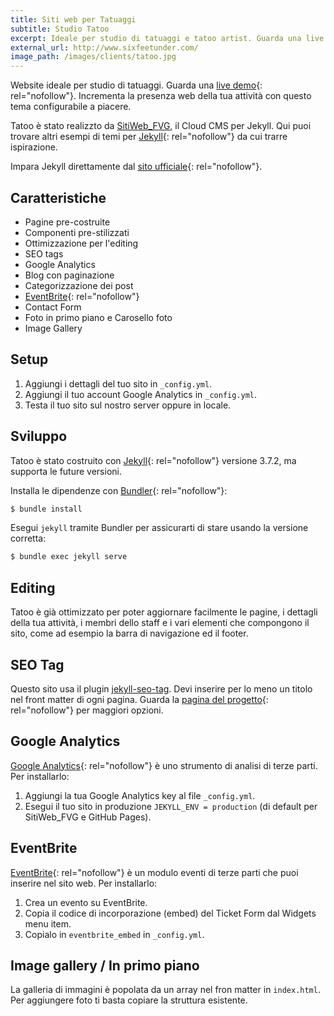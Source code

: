 ```yaml
---
title: Siti web per Tatuaggi
subtitle: Studio Tatoo
excerpt: Ideale per studio di tatuaggi e tatoo artist. Guarda una live demo. Incrementa la presenza web della tua attività con questo tema configurabile a piacere.
external_url: http://www.sixfeetunder.com/
image_path: /images/clients/tatoo.jpg
---
```

Website ideale per studio di tatuaggi. Guarda una [live demo](http://www.sixfeetunder.com/){: rel="nofollow"}.
Incrementa la presenza web della tua attività con questo tema configurabile a piacere.

Tatoo è stato realizzto da [SitiWeb_FVG](/), il Cloud CMS per Jekyll.
Qui puoi trovare altri esempi di temi per [Jekyll](https://jekyllrb.com/showcase/){: rel="nofollow"} da cui trarre ispirazione.

Impara Jekyll direttamente dal [sito ufficiale](https://jekyllrb.com/){: rel="nofollow"}.

## Caratteristiche

* Pagine pre-costruite
* Componenti pre-stilizzati
* Ottimizzazione per l'editing
* SEO tags
* Google Analytics
* Blog con paginazione
* Categorizzazione dei post
* [EventBrite](https://www.eventbrite.com/){: rel="nofollow"}
* Contact Form
* Foto in primo piano e Carosello foto
* Image Gallery

## Setup

1. Aggiungi i dettagli del tuo sito in `_config.yml`.
2. Aggiungi il tuo account Google Analytics in `_config.yml`.
3. Testa il tuo sito sul nostro server oppure in locale.

## Sviluppo

Tatoo è stato costruito con [Jekyll](http://jekyllrb.com/){: rel="nofollow"} versione 3.7.2, ma supporta le future versioni.

Installa le dipendenze con [Bundler](http://bundler.io/){: rel="nofollow"}:

~~~bash
$ bundle install
~~~

Esegui `jekyll` tramite Bundler per assicurarti di stare usando la versione corretta:

~~~bash
$ bundle exec jekyll serve
~~~

## Editing

Tatoo è già ottimizzato per poter aggiornare facilmente le pagine, i dettagli della tua attività, i membri dello staff e i vari elementi che compongono il sito, come ad esempio la barra di navigazione ed il footer.

## SEO Tag

Questo sito usa il plugin [jekyll-seo-tag](https://github.com/jekyll/jekyll-seo-tag). Devi inserire per lo meno un titolo nel front matter di ogni pagina. Guarda la [pagina del progetto](https://github.com/jekyll/jekyll-seo-tag){: rel="nofollow"} per maggiori opzioni.

## Google Analytics

[Google Analytics](https://www.google.com/analytics/){: rel="nofollow"} è uno strumento di analisi di terze parti. Per installarlo:

1. Aggiungi la tua Google Analytics key al file `_config.yml`.
2. Esegui il tuo sito in produzione `JEKYLL_ENV = production` (di default per SitiWeb_FVG e GitHub Pages).

## EventBrite

[EventBrite](https://www.eventbrite.com/){: rel="nofollow"} è un modulo eventi di terze parti che puoi inserire nel sito web. Per installarlo:

1. Crea un evento su EventBrite.
2. Copia il codice di incorporazione (embed) del Ticket Form dal Widgets menu item.
3. Copialo in `eventbrite_embed` in `_config.yml`.

## Image gallery / In primo piano

La galleria di immagini è popolata da un array nel fron matter in `index.html`. Per aggiungere foto ti basta copiare la struttura esistente.
